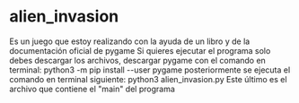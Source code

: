 # alien_invasion
Es un juego que estoy realizando con la ayuda de un libro y de la documentación oficial de pygame
Si quieres ejecutar el programa solo debes descargar los archivos, descargar pygame con el comando en terminal:
            python3 -m pip install --user pygame
posteriormente se ejecuta el comando en terminal siguiente:
            python3 alien_invasion.py
Este último es el archivo que contiene el "main" del programa

